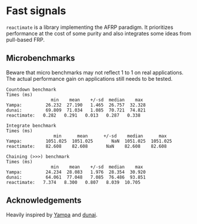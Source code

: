 # Fast signals

`reactimate` is a library implementing the AFRP paradigm.
It prioritizes performance at the cost of some purity and also integrates some ideas from pull-based FRP.

## Microbenchmarks

Beware that micro benchmarks may not reflect 1 to 1 on real applications. The actual performance gain on applications still needs to be tested.

```
Countdown benchmark
Times (ms)
                 min    mean    +/-sd  median    max 
Yampa:         26.232  27.190   1.465  26.757  32.328
dunai:         69.809  71.034   1.085  70.721  74.821
reactimate:   0.282   0.291   0.013   0.287   0.338

Integrate benchmark
Times (ms)
                  min      mean      +/-sd    median      max  
Yampa:         1051.025  1051.025       NaN  1051.025  1051.025
reactimate:    82.608    82.608       NaN    82.608    82.608

Chaining (>>>) benchmark
Times (ms)
                 min    mean    +/-sd  median    max 
Yampa:         24.234  28.083   1.976  28.354  30.920
dunai:         64.061  77.048   7.085  76.486  93.851
reactimate:   7.374   8.300   0.807   8.039  10.705
```

## Acknowledgements

Heavily inspired by [Yampa](https://github.com/ivanperez-keera/Yampa) and [dunai](https://github.com/ivanperez-keera/dunai).

